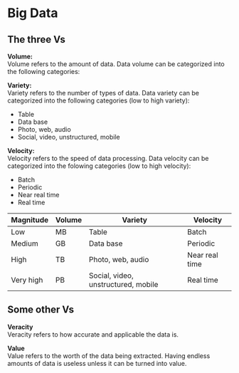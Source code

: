 # Big Data

## The three Vs

**Volume:**\
Volume refers to the amount of data. Data volume can be categorized into the following categories:

**Variety:**\
Variety refers to the number of types of data. Data variety can be categorized into the following categories (low to high variety):
- Table
- Data base
- Photo, web, audio
- Social, video, unstructured, mobile

**Velocity:**\
Velocity refers to the speed of data processing. Data velocity can be categorized into the folowing categories (low to high velocity):
- Batch
- Periodic
- Near real time
- Real time

| Magnitude | Volume | Variety                             | Velocity       |
|-----------|--------|-------------------------------------|----------------|
| Low       | MB     | Table                               | Batch          |
| Medium    | GB     | Data base                           | Periodic       |
| High      | TB     | Photo, web, audio                   | Near real time |
| Very high | PB     | Social, video, unstructured, mobile | Real time      |

## Some other Vs

**Veracity**\
Veracity refers to how accurate and applicable the data is.

**Value**\
Value refers to the worth of the data being extracted. Having endless amounts of data is useless unless it can be turned into value.